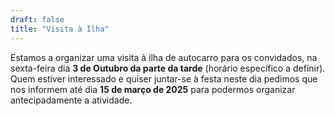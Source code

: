 ```yaml
---
draft: false
title: "Visita à Ilha"
---
```


Estamos a organizar uma visita à ilha de autocarro para os convidados, na sexta-feira dia **3 de Outubro da parte da tarde** (horário específico a definir). Quem estiver interessado e quiser juntar-se à festa neste dia pedimos que nos informem até dia **15 de março de 2025** para podermos organizar antecipadamente a atividade.